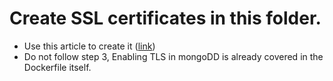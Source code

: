 # Create SSL certificates in this folder. 

- Use this article to create it ([link](https://rajanmaharjan.medium.com/secure-your-mongodb-connections-ssl-tls-92e2addb3c89))
- Do not follow step 3, Enabling TLS in mongoDD is already covered in the Dockerfile itself.
